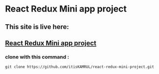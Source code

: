 # React Redux Mini app project

## This site is live here:

## [ React Redux Mini app project](https://itiskamrul.github.io/react-redux-mini-project/)

### clone with this command :

```
git clone https://github.com/itisKAMRUL/react-redux-mini-project.git

```
